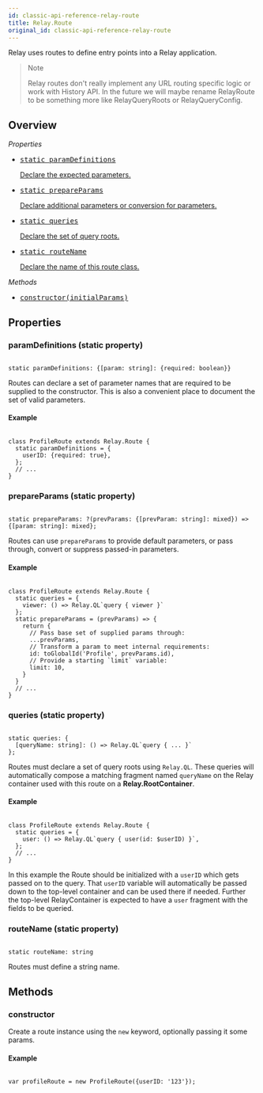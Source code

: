 ```yaml
---
id: classic-api-reference-relay-route
title: Relay.Route
original_id: classic-api-reference-relay-route
---
```

Relay uses routes to define entry points into a Relay application.

<blockquote>
Note

Relay routes don't really implement any URL routing specific logic or work with History API. In the future we will maybe rename RelayRoute to be something more like RelayQueryRoots or RelayQueryConfig.

</blockquote>

## Overview

_Properties_

<ul className="apiIndex">
  <li>
    <a href="#paramdefinitions-static-property">
      <pre>static paramDefinitions</pre>
      Declare the expected parameters.
    </a>
  </li>
  <li>
    <a href="#prepareparams-static-property">
      <pre>static prepareParams</pre>
      Declare additional parameters or conversion for parameters.
    </a>
  </li>
  <li>
    <a href="#queries-static-property">
      <pre>static queries</pre>
      Declare the set of query roots.
    </a>
  </li>
  <li>
    <a href="#routename-static-property">
      <pre>static routeName</pre>
      Declare the name of this route class.
    </a>
  </li>
</ul>

_Methods_

<ul className="apiIndex">
  <li>
    <a href="#constructor">
      <pre>constructor(initialParams)</pre>
    </a>
  </li>
</ul>

## Properties

### paramDefinitions (static property)

```

static paramDefinitions: {[param: string]: {required: boolean}}

```

Routes can declare a set of parameter names that are required to be supplied to the constructor. This is also a convenient place to document the set of valid parameters.

#### Example

```

class ProfileRoute extends Relay.Route {
  static paramDefinitions = {
    userID: {required: true},
  };
  // ...
}

```

### prepareParams (static property)

```

static prepareParams: ?(prevParams: {[prevParam: string]: mixed}) => {[param: string]: mixed};

```

Routes can use `prepareParams` to provide default parameters, or pass through, convert or suppress passed-in parameters.

#### Example

```

class ProfileRoute extends Relay.Route {
  static queries = {
    viewer: () => Relay.QL`query { viewer }`
  };
  static prepareParams = (prevParams) => {
    return {
      // Pass base set of supplied params through:
      ...prevParams,
      // Transform a param to meet internal requirements:
      id: toGlobalId('Profile', prevParams.id),
      // Provide a starting `limit` variable:
      limit: 10,
    }
  }
  // ...
}

```

### queries (static property)

```

static queries: {
  [queryName: string]: () => Relay.QL`query { ... }`
};

```

Routes must declare a set of query roots using `Relay.QL`. These queries will automatically compose a matching fragment named `queryName` on
the Relay container used with this route on a **Relay.RootContainer**.

#### Example

```

class ProfileRoute extends Relay.Route {
  static queries = {
    user: () => Relay.QL`query { user(id: $userID) }`,
  };
  // ...
}

```

In this example the Route should be initialized with a `userID` which gets passed on to the query. That `userID` variable will automatically be passed down to the top-level container and can be used there if needed. Further the top-level RelayContainer is expected to have a `user` fragment with the fields to be queried.

### routeName (static property)

```

static routeName: string

```

Routes must define a string name.

## Methods

### constructor

Create a route instance using the `new` keyword, optionally passing it some params.

#### Example

```

var profileRoute = new ProfileRoute({userID: '123'});

```
